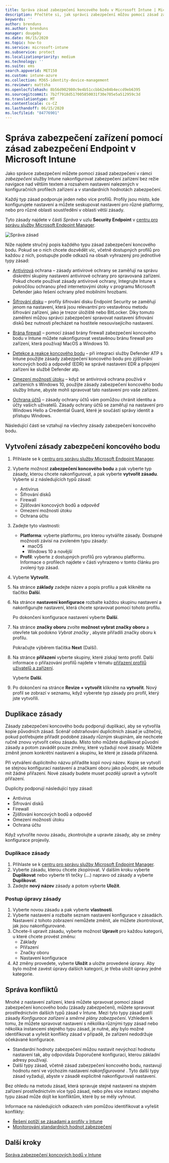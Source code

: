 ```yaml
---
title: Správa zásad zabezpečení koncového bodu v Microsoft Intune | Microsoft Docs
description: Přečtěte si, jak správci zabezpečení můžou pomocí zásad zabezpečení koncového bodu a profilů Zaměřte se na konfiguraci zabezpečení zařízení ve službě Microsoft Endpoint Manager.
keywords: ''
author: brenduns
ms.author: brenduns
manager: dougeby
ms.date: 06/15/2020
ms.topic: how-to
ms.service: microsoft-intune
ms.subservice: protect
ms.localizationpriority: medium
ms.technology: ''
ms.suite: ems
search.appverid: MET150
ms.custom: intune-azure
ms.collection: M365-identity-device-management
ms.reviewer: mattsha
ms.openlocfilehash: 8b56d902980c9e4b51ccbb62e84b4eccd9eb6395
ms.sourcegitcommit: 7b2f7918d517005850031f30e705e5a512959c3d
ms.translationtype: MT
ms.contentlocale: cs-CZ
ms.lasthandoff: 06/15/2020
ms.locfileid: "84776901"
---
```

# <a name="manage-device-security-with-endpoint-security-policies-in-microsoft-intune"></a>Správa zabezpečení zařízení pomocí zásad zabezpečení Endpoint v Microsoft Intune

Jako správce zabezpečení můžete pomocí zásad zabezpečení v rámci *zabezpečení* služby Intune nakonfigurovat zabezpečení zařízení bez režie navigace nad větším textem a rozsahem nastavení nalezených v konfiguračních profilech zařízení a v standardních hodnotách zabezpečení.

Každý typ zásad podporuje jeden nebo více profilů. Profily jsou místo, kde konfigurujete nastavení a můžete seskupovat nastavení pro různé platformy, nebo pro různé oblasti soustředění v oblasti větší zásady.

Tyto zásady najdete v části *Správa* v uzlu **Security Endpoint** v [centru pro správu služby Microsoft Endpoint Manager](https://go.microsoft.com/fwlink/?linkid=2109431).

![Správa zásad](./media/endpoint-security-policy/endpoint-security-policies.png)

Níže najdete stručný popis každého typu zásad zabezpečení koncového bodu. Pokud se o nich chcete dozvědět víc, včetně dostupných profilů pro každou z nich, postupujte podle odkazů na obsah vyhrazený pro jednotlivé typy zásad:

- [Antivirová](../protect/endpoint-security-antivirus-policy.md) ochrana – zásady antivirové ochrany se zaměřují na správu diskrétní skupiny nastavení antivirové ochrany pro spravovaná zařízení. Pokud chcete používat zásady antivirové ochrany, Integrujte Intune s pokročilou ochranou před internetovými útoky v programu Microsoft Defender jako řešení ochrany před mobilními hrozbami.

- [Šifrování disku](../protect/endpoint-security-disk-encryption-policy.md) – profily šifrování disku Endpoint Security se zaměřují jenom na nastavení, která jsou relevantní pro vestavěnou metodu šifrování zařízení, jako je trezor úložiště nebo BitLocker. Díky tomuto zaměření můžou správci zabezpečení spravovat nastavení šifrování disků bez nutnosti přecházet na hostitele nesouvisejícího nastavení.

- [Brána firewall](../protect/endpoint-security-firewall-policy.md) – pomocí zásad brány firewall zabezpečení koncového bodu v Intune můžete nakonfigurovat vestavěnou bránu firewall pro zařízení, která používají MacOS a Windows 10. 

- [Detekce a reakce koncového bodu](../protect/endpoint-security-edr-policy.md) – při integraci služby Defender ATP s Intune použijte zásady zabezpečení koncového bodu pro zjišťování koncových bodů a odpověď (EDR) ke správě nastavení EDR a připojení zařízení ke službě Defender atp.

- [Omezení možností útoku](../protect/endpoint-security-asr-policy.md) – když se antivirová ochrana používá v zařízeních s Windows 10, použijte zásady zabezpečení koncového bodu služby Intune, abyste mohli spravovat tato nastavení pro vaše zařízení.

- [Ochrana účtů](../protect/endpoint-security-account-protection-policy.md) – zásady ochrany účtů vám pomůžou chránit identitu a účty vašich uživatelů. Zásady ochrany účtů se zaměřují na nastavení pro Windows Hello a Credential Guard, které je součástí správy identit a přístupu Windows.

Následující části se vztahují na všechny zásady zabezpečení koncového bodu.

## <a name="create-an-endpoint-security-policy"></a>Vytvoření zásady zabezpečení koncového bodu

1. Přihlaste se k [centru pro správu služby Microsoft Endpoint Manager](https://go.microsoft.com/fwlink/?linkid=2109431).

2. Vyberte možnost **zabezpečení koncového bodu** a pak vyberte typ zásady, kterou chcete nakonfigurovat, a pak vyberte **vytvořit zásadu**. Vyberte si z následujících typů zásad:
   - Antivirus
   - Šifrování disků
   - Firewall
   - Zjišťování koncových bodů a odpověď
   - Omezení možností útoku
   - Ochrana účtu

3. Zadejte tyto vlastnosti:
   - **Platforma**: vyberte platformu, pro kterou vytváříte zásady. Dostupné možnosti závisí na zvoleném typu zásady:
     - macOS
     - Windows 10 a novější
   - **Profil**: vyberte z dostupných profilů pro vybranou platformu. Informace o profilech najdete v části vyhrazeno v tomto článku pro zvolený typ zásad.

4. Vyberte **Vytvořit**.

5. Na stránce **základy** zadejte název a popis profilu a pak klikněte na tlačítko **Další**.

6. Na stránce **nastavení konfigurace** rozbalte každou skupinu nastavení a nakonfigurujte nastavení, která chcete spravovat pomocí tohoto profilu.

   Po dokončení konfigurace nastavení vyberte **Další**.

7. Na stránce **značky oboru** zvolte **možnost vybrat značky oboru** a otevřete tak podokno *Vybrat značky* , abyste přiřadili značky oboru k profilu.
  
   Pokračujte výběrem tlačítka **Next** (Další).

8. Na stránce **přiřazení** vyberte skupiny, které získají tento profil. Další informace o přiřazování profilů najdete v tématu [přiřazení profilů uživatelů a zařízení](../configuration/device-profile-assign.md).

   Vyberte **Další**.

9. Po dokončení na stránce **Revize + vytvořit** klikněte na **vytvořit**. Nový profil se zobrazí v seznamu, když vyberete typ zásady pro profil, který jste vytvořili.

## <a name="duplicate-a-policy"></a>Duplikace zásady

Zásady zabezpečení koncového bodu podporují duplikaci, aby se vytvořila kopie původních zásad. Scénář odstraňování duplicitních zásad je užitečný, pokud potřebujete přiřadit podobné zásady různým skupinám, ale nechcete ručně znovu vytvořit celou zásadu. Místo toho můžete duplikovat původní zásady a potom zavádět pouze změny, které vyžadují nové zásady. Můžete změnit jenom konkrétní nastavení a skupinu, ke které je zásada přiřazená.

Při vytváření duplicitního názvu přiřadíte kopii nový název. Kopie se vytvoří se stejnou konfigurací nastavení a značkami oboru jako původní, ale nebude mít žádné přiřazení. Nové zásady budete muset později upravit a vytvořit přiřazení.  

Duplicity podporují následující typy zásad:

- Antivirus
- Šifrování disků
- Firewall
- Zjišťování koncových bodů a odpověď
- Omezení možností útoku
- Ochrana účtu

Když vytvoříte novou zásadu, zkontrolujte a upravte zásady, aby se změny konfigurace projevily.

### <a name="to-duplicate-a-policy"></a>Duplikace zásady

1. Přihlaste se k [centru pro správu služby Microsoft Endpoint Manager](https://go.microsoft.com/fwlink/?linkid=2109431).
2. Vyberte zásadu, kterou chcete zkopírovat. V dalším kroku vyberte **Duplikovat** nebo vyberte tři tečky (**...**) napravo od zásady a vyberte **Duplikovat**.
3. Zadejte **nový název** zásady a potom vyberte **Uložit**.

### <a name="to-edit-a-policy"></a>Postup úpravy zásady

1. Vyberte novou zásadu a pak vyberte **vlastnosti**.
2. Vyberte nastavení a rozbalte seznam nastavení konfigurace v zásadách. Nastavení z tohoto zobrazení nemůžete změnit, ale můžete zkontrolovat, jak jsou nakonfigurované.
3. Chcete-li upravit zásadu, vyberte možnost **Upravit** pro každou kategorii, u které chcete provést změnu:
   - Základy
   - Přiřazení
   - Značky oboru
   - Nastavení konfigurace
4. Až změny provedete, vyberte **Uložit** a uložte provedené úpravy.  Aby bylo možné zavést úpravy dalších kategorií, je třeba uložit úpravy jedné kategorie.

## <a name="manage-conflicts"></a>Správa konfliktů

Mnohé z nastavení zařízení, která můžete spravovat pomocí zásad zabezpečení koncového bodu (zásady zabezpečení), můžete spravovat prostřednictvím dalších typů zásad v Intune. Mezi tyto typy zásad patří zásady *Konfigurace zařízení* a *směrné plány zabezpečení*. Vzhledem k tomu, že můžete spravovat nastavení s několika různými typy zásad nebo několika instancemi stejného typu zásad, je nutné, aby bylo možné identifikovat a vyřešit konflikty zásad v případě, že zařízení nedodržuje očekávané konfigurace.

- Standardní hodnoty zabezpečení můžou nastavit nevýchozí hodnotu nastavení tak, aby odpovídala Doporučené konfiguraci, kterou základní adresy používají.
- Další typy zásad, včetně zásad zabezpečení koncového bodu, nastavují hodnotu není ve výchozím nastavení *nakonfigurované* . Tyto další typy zásad vyžadují, abyste v zásadě explicitně nakonfigurovali nastavení.

Bez ohledu na metodu zásad, která spravuje stejné nastavení na stejném zařízení prostřednictvím více typů zásad, nebo přes více instancí stejného typu zásad může dojít ke konfliktům, které by se měly vyhnout.

Informace na následujících odkazech vám pomůžou identifikovat a vyřešit konflikty:

- [Řešení potíží se zásadami a profily v Intune](../configuration/troubleshoot-policies-in-microsoft-intune.md)
- [Monitorování standardních hodnot zabezpečení](../protect/security-baselines-monitor.md#troubleshoot-using-per-setting-status)

## <a name="next-steps"></a>Další kroky

[Správa zabezpečení koncových bodů v Intune](../protect/endpoint-security.md)
